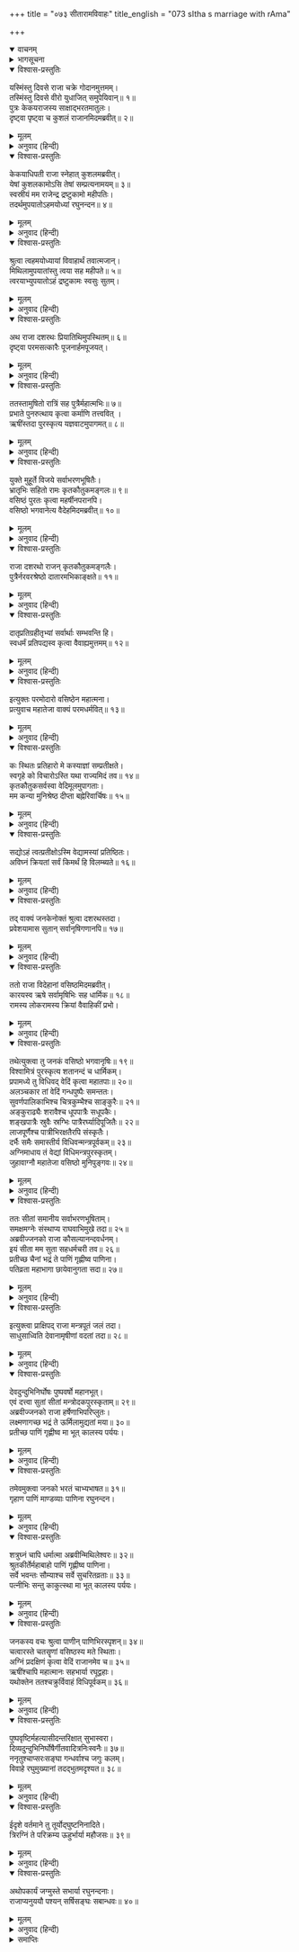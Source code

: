+++
title = "०७३ सीतारामविवाहः"
title_english = "073 sItha s marriage with rAma"

+++
<details open><summary>वाचनम्</summary>
<div caption="श्रीराम-हरिसीताराममूर्ति-घनपाठिभ्यां वचनम्" class="audioEmbed" src="https://archive.org/download/Ramayana-recitation-Sriram-harisItArAmamUrti-Ghanapaati-v2/Kanda_1/Kanda_1_BK-073-Sita_Rama_Vivahaha.mp3"></div>
</details>

<details><summary>भागसूचना</summary>

73. श्रीराम आदि चारों भाइयोंका विवाह
</details>

<details open><summary>विश्वास-प्रस्तुतिः</summary>

यस्मिंस्तु दिवसे राजा चक्रे गोदानमुत्तमम्।  
तस्मिंस्तु दिवसे वीरो युधाजित् समुपेयिवान्॥ १॥  
पुत्रः केकयराजस्य साक्षाद्भरतमातुलः।  
दृष्ट्वा पृष्ट्वा च कुशलं राजानमिदमब्रवीत्॥ २॥
</details>

<details><summary>मूलम्</summary>

यस्मिंस्तु दिवसे राजा चक्रे गोदानमुत्तमम्।  
तस्मिंस्तु दिवसे वीरो युधाजित् समुपेयिवान्॥ १॥  
पुत्रः केकयराजस्य साक्षाद्भरतमातुलः।  
दृष्ट्वा पृष्ट्वा च कुशलं राजानमिदमब्रवीत्॥ २॥
</details>

<details><summary>अनुवाद (हिन्दी)</summary>

राजा दशरथने जिस दिन अपने पुत्रोंके विवाहके निमित्त उत्तम गोदान किया, उसी दिन भरतके सगे मामा केकयराजकुमार वीर युधाजित् वहाँ आ पहुँचे। उन्होंने महाराजका दर्शन करके कुशल-मंगल पूछा और इस प्रकार कहा—॥ १-२॥
</details>

<details open><summary>विश्वास-प्रस्तुतिः</summary>

केकयाधिपती राजा स्नेहात् कुशलमब्रवीत्।  
येषां कुशलकामोऽसि तेषां सम्प्रत्यनामयम्॥ ३॥  
स्वस्रीयं मम राजेन्द्र द्रष्टुकामो महीपतिः।  
तदर्थमुपयातोऽहमयोध्यां रघुनन्दन॥ ४॥
</details>

<details><summary>मूलम्</summary>

केकयाधिपती राजा स्नेहात् कुशलमब्रवीत्।  
येषां कुशलकामोऽसि तेषां सम्प्रत्यनामयम्॥ ३॥  
स्वस्रीयं मम राजेन्द्र द्रष्टुकामो महीपतिः।  
तदर्थमुपयातोऽहमयोध्यां रघुनन्दन॥ ४॥
</details>

<details><summary>अनुवाद (हिन्दी)</summary>

‘रघुनन्दन! केकयदेशके महाराजने बड़े स्नेहके साथ आपका कुशल-समाचार पूछा है और आप भी हमारे यहाँके जिन-जिन लोगोंकी कुशलवार्ता जानना चाहते होंगे, वे सब इस समय स्वस्थ और सानन्द हैं। राजेन्द्र! केकयनरेश मेरे भान्जे भरतको देखना चाहते हैं। अतः इन्हें लेनेके लिये ही मैं अयोध्या आया था॥
</details>

<details open><summary>विश्वास-प्रस्तुतिः</summary>

श्रुत्वा त्वहमयोध्यायां विवाहार्थं तवात्मजान्।  
मिथिलामुपयातांस्तु त्वया सह महीपते॥ ५॥  
त्वरयाभ्युपयातोऽहं द्रष्टुकामः स्वसुः सुतम्।
</details>

<details><summary>मूलम्</summary>

श्रुत्वा त्वहमयोध्यायां विवाहार्थं तवात्मजान्।  
मिथिलामुपयातांस्तु त्वया सह महीपते॥ ५॥  
त्वरयाभ्युपयातोऽहं द्रष्टुकामः स्वसुः सुतम्।
</details>

<details><summary>अनुवाद (हिन्दी)</summary>

‘परंतु पृथ्वीनाथ! अयोध्यामें यह सुनकर कि ‘आपके सभी पुत्र विवाहके लिये आपके साथ मिथिला पधारे हैं, मैं तुरंत यहाँ चला आया; क्योंकि मेरे मनमें अपनी बहिनके बेटेको देखनेकी बड़ी लालसा थी’॥ ५ १/२॥
</details>

<details open><summary>विश्वास-प्रस्तुतिः</summary>

अथ राजा दशरथः प्रियातिथिमुपस्थितम्॥ ६॥  
दृष्ट्वा परमसत्कारैः पूजनार्हमपूजयत्।
</details>

<details><summary>मूलम्</summary>

अथ राजा दशरथः प्रियातिथिमुपस्थितम्॥ ६॥  
दृष्ट्वा परमसत्कारैः पूजनार्हमपूजयत्।
</details>

<details><summary>अनुवाद (हिन्दी)</summary>

महाराज दशरथने अपने प्रिय अतिथिको उपस्थित देख बड़े सत्कारके साथ उनकी आवभगत की; क्योंकि वे सम्मान पानेके ही योग्य थे॥ ६ १/२॥
</details>

<details open><summary>विश्वास-प्रस्तुतिः</summary>

ततस्तामुषितो रात्रिं सह पुत्रैर्महात्मभिः॥ ७॥  
प्रभाते पुनरुत्थाय कृत्वा कर्माणि तत्त्ववित् ।  
ऋषींस्तदा पुरस्कृत्य यज्ञवाटमुपागमत्॥ ८॥
</details>

<details><summary>मूलम्</summary>

ततस्तामुषितो रात्रिं सह पुत्रैर्महात्मभिः॥ ७॥  
प्रभाते पुनरुत्थाय कृत्वा कर्माणि तत्त्ववित् ।  
ऋषींस्तदा पुरस्कृत्य यज्ञवाटमुपागमत्॥ ८॥
</details>

<details><summary>अनुवाद (हिन्दी)</summary>

तदनन्तर अपने महामनस्वी पुत्रोंके साथ वह रात व्यतीत करके वे तत्त्वज्ञ नरेश प्रातःकाल उठे और नित्यकर्म करके ऋषियोंको आगे किये जनककी यज्ञशालामें जा पहुँचे॥ ७-८॥
</details>

<details open><summary>विश्वास-प्रस्तुतिः</summary>

युक्ते मुहूर्ते विजये सर्वाभरणभूषितैः।  
भ्रातृभिः सहितो रामः कृतकौतुकमङ्गलः॥ ९॥  
वसिष्ठं पुरतः कृत्वा महर्षीनपरानपि।  
वसिष्ठो भगवानेत्य वैदेहमिदमब्रवीत्॥ १०॥
</details>

<details><summary>मूलम्</summary>

युक्ते मुहूर्ते विजये सर्वाभरणभूषितैः।  
भ्रातृभिः सहितो रामः कृतकौतुकमङ्गलः॥ ९॥  
वसिष्ठं पुरतः कृत्वा महर्षीनपरानपि।  
वसिष्ठो भगवानेत्य वैदेहमिदमब्रवीत्॥ १०॥
</details>

<details><summary>अनुवाद (हिन्दी)</summary>

तत्पश्चात् विवाहके योग्य विजय नामक मुहूर्त आनेपर दूल्हेके अनुरूप समस्त वेश-भूषासे अलंकृत हुए भाइयोंके साथ श्रीरामचन्द्रजी भी वहाँ आये। वे विवाहकालोचित मंगलाचार पूर्ण कर चुके थे तथा वसिष्ठ मुनि एवं अन्यान्य महर्षियोंको आगे करके उस मण्डपमें पधारे थे। उस समय भगवान् वसिष्ठने विदेहराज जनकके पास जाकर इस प्रकार कहा—॥ ९-१०॥
</details>

<details open><summary>विश्वास-प्रस्तुतिः</summary>

राजा दशरथो राजन् कृतकौतुकमङ्गलैः।  
पुत्रैर्नरवरश्रेष्ठो दातारमभिकाङ्क्षते॥ ११॥
</details>

<details><summary>मूलम्</summary>

राजा दशरथो राजन् कृतकौतुकमङ्गलैः।  
पुत्रैर्नरवरश्रेष्ठो दातारमभिकाङ्क्षते॥ ११॥
</details>

<details><summary>अनुवाद (हिन्दी)</summary>

‘राजन्! नरेशोंमें श्रेष्ठ महाराज दशरथ अपने पुत्रोंका वैवाहिक सूत्र-बन्धनरूप मंगलाचार सम्पन्न करके उन सबके साथ पधारे हैं और भीतर आनेके लिये दाताके आदेशकी प्रतीक्षा कर रहे हैं॥ ११॥
</details>

<details open><summary>विश्वास-प्रस्तुतिः</summary>

दातृप्रतिग्रहीतृभ्यां सर्वार्थाः सम्भवन्ति हि।  
स्वधर्मं प्रतिपद्यस्व कृत्वा वैवाह्यमुत्तमम्॥ १२॥
</details>

<details><summary>मूलम्</summary>

दातृप्रतिग्रहीतृभ्यां सर्वार्थाः सम्भवन्ति हि।  
स्वधर्मं प्रतिपद्यस्व कृत्वा वैवाह्यमुत्तमम्॥ १२॥
</details>

<details><summary>अनुवाद (हिन्दी)</summary>

‘क्योंकि दाता और प्रतिग्रहीता (दान ग्रहण करनेवाले) का संयोग होनेपर ही समस्त दान-धर्मोंका सम्पादन सम्भव होता है; अतः आप विवाह-कालोपयोगी शुभ कर्मोंका अनुष्ठान करके उन्हें बुलाइये और कन्यादानरूप स्वधर्मका पालन कीजिये’॥ १२॥
</details>

<details open><summary>विश्वास-प्रस्तुतिः</summary>

इत्युक्तः परमोदारो वसिष्ठेन महात्मना।  
प्रत्युवाच महातेजा वाक्यं परमधर्मवित्॥ १३॥
</details>

<details><summary>मूलम्</summary>

इत्युक्तः परमोदारो वसिष्ठेन महात्मना।  
प्रत्युवाच महातेजा वाक्यं परमधर्मवित्॥ १३॥
</details>

<details><summary>अनुवाद (हिन्दी)</summary>

महात्मा वसिष्ठके ऐसा कहनेपर परम उदार, परम धर्मज्ञ और महातेजस्वी राजा जनकने इस प्रकार उत्तर दिया—॥ १३॥
</details>

<details open><summary>विश्वास-प्रस्तुतिः</summary>

कः स्थितः प्रतिहारो मे कस्याज्ञां सम्प्रतीक्षते।  
स्वगृहे को विचारोऽस्ति यथा राज्यमिदं तव॥ १४॥  
कृतकौतुकसर्वस्वा वेदिमूलमुपागताः।  
मम कन्या मुनिश्रेष्ठ दीप्ता बह्नेरिवार्चिषः॥ १५॥
</details>

<details><summary>मूलम्</summary>

कः स्थितः प्रतिहारो मे कस्याज्ञां सम्प्रतीक्षते।  
स्वगृहे को विचारोऽस्ति यथा राज्यमिदं तव॥ १४॥  
कृतकौतुकसर्वस्वा वेदिमूलमुपागताः।  
मम कन्या मुनिश्रेष्ठ दीप्ता बह्नेरिवार्चिषः॥ १५॥
</details>

<details><summary>अनुवाद (हिन्दी)</summary>

‘मुनिश्रेष्ठ! महाराजके लिये मेरे यहाँ कौन-सा पहरेदार खड़ा है। वे किसके आदेशकी प्रतीक्षा करते हैं। अपने घरमें आनेके लिये कैसा सोच-विचार है? यह जैसे मेरा राज्य है, वैसे ही आपका है। मेरी कन्याओंका वैवाहिक सूत्र-बन्धनरूप मंगलकृत्य सम्पन्न हो चुका है। अब वे यज्ञवेदीके पास आकर बैठी हैं और अग्निकी प्रज्वलित शिखाओंके समान प्रकाशित हो रही हैं॥ १४-१५॥
</details>

<details open><summary>विश्वास-प्रस्तुतिः</summary>

सद्योऽहं त्वत्प्रतीक्षोऽस्मि वेद्यामस्यां प्रतिष्ठितः।  
अविघ्नं क्रियतां सर्वं किमर्थं हि विलम्ब्यते॥ १६॥
</details>

<details><summary>मूलम्</summary>

सद्योऽहं त्वत्प्रतीक्षोऽस्मि वेद्यामस्यां प्रतिष्ठितः।  
अविघ्नं क्रियतां सर्वं किमर्थं हि विलम्ब्यते॥ १६॥
</details>

<details><summary>अनुवाद (हिन्दी)</summary>

‘इस समय तो मैं आपकी ही प्रतीक्षामें वेदीपर बैठा हूँ। आप निर्विघ्नतापूर्वक सब कार्य पूर्ण कीजिये। विलम्ब किसलिये करते हैं?’॥ १६॥
</details>

<details open><summary>विश्वास-प्रस्तुतिः</summary>

तद् वाक्यं जनकेनोक्तं श्रुत्वा दशरथस्तदा।  
प्रवेशयामास सुतान् सर्वानृषिगणानपि॥ १७॥
</details>

<details><summary>मूलम्</summary>

तद् वाक्यं जनकेनोक्तं श्रुत्वा दशरथस्तदा।  
प्रवेशयामास सुतान् सर्वानृषिगणानपि॥ १७॥
</details>

<details><summary>अनुवाद (हिन्दी)</summary>

वसिष्ठजीके मुखसे राजा जनककी कही हुई बात सुनकर महाराज दशरथ उस समय अपने पुत्रों और सम्पूर्ण महर्षियोंको महलके भीतर ले आये॥ १७॥
</details>

<details open><summary>विश्वास-प्रस्तुतिः</summary>

ततो राजा विदेहानां वसिष्ठमिदमब्रवीत्।  
कारयस्व ऋषे सर्वामृषिभिः सह धार्मिक॥ १८॥  
रामस्य लोकरामस्य क्रियां वैवाहिकीं प्रभो।
</details>

<details><summary>मूलम्</summary>

ततो राजा विदेहानां वसिष्ठमिदमब्रवीत्।  
कारयस्व ऋषे सर्वामृषिभिः सह धार्मिक॥ १८॥  
रामस्य लोकरामस्य क्रियां वैवाहिकीं प्रभो।
</details>

<details><summary>अनुवाद (हिन्दी)</summary>

तदनन्तर विदेहराजने वसिष्ठजीसे इस प्रकार कहा—‘धर्मात्मा महर्षे! प्रभो! आप ऋषियोंको साथ लेकर लोकाभिराम श्रीरामके विवाहकी सम्पूर्ण क्रिया कराइये’॥ १८ १/२॥
</details>

<details open><summary>विश्वास-प्रस्तुतिः</summary>

तथेत्युक्त्वा तु जनकं वसिष्ठो भगवानृषिः॥ १९॥  
विश्वामित्रं पुरस्कृत्य शतानन्दं च धार्मिकम्।  
प्रपामध्ये तु विधिवद् वेदिं कृत्वा महातपाः॥ २०॥  
अलञ्चकार तां वेदिं गन्धपुष्पैः समन्ततः।  
सुवर्णपालिकाभिश्च चित्रकुम्भैश्च साङ्कुरैः॥ २१॥  
अङ्कुराढ्यैः शरावैश्च धूपपात्रैः सधूपकैः।  
शङ्खपात्रैः स्रुवैः स्रग्भिः पात्रैरर्घ्यादिपूजितैः॥ २२॥  
लाजपूर्णैश्च पात्रीभिरक्षतैरपि संस्कृतैः।  
दर्भैः समैः समास्तीर्य विधिवन्मन्त्रपूर्वकम्॥ २३॥  
अग्निमाधाय तं वेद्यां विधिमन्त्रपुरस्कृतम्।  
जुहावाग्नौ महातेजा वसिष्ठो मुनिपुङ्गवः॥ २४॥
</details>

<details><summary>मूलम्</summary>

तथेत्युक्त्वा तु जनकं वसिष्ठो भगवानृषिः॥ १९॥  
विश्वामित्रं पुरस्कृत्य शतानन्दं च धार्मिकम्।  
प्रपामध्ये तु विधिवद् वेदिं कृत्वा महातपाः॥ २०॥  
अलञ्चकार तां वेदिं गन्धपुष्पैः समन्ततः।  
सुवर्णपालिकाभिश्च चित्रकुम्भैश्च साङ्कुरैः॥ २१॥  
अङ्कुराढ्यैः शरावैश्च धूपपात्रैः सधूपकैः।  
शङ्खपात्रैः स्रुवैः स्रग्भिः पात्रैरर्घ्यादिपूजितैः॥ २२॥  
लाजपूर्णैश्च पात्रीभिरक्षतैरपि संस्कृतैः।  
दर्भैः समैः समास्तीर्य विधिवन्मन्त्रपूर्वकम्॥ २३॥  
अग्निमाधाय तं वेद्यां विधिमन्त्रपुरस्कृतम्।  
जुहावाग्नौ महातेजा वसिष्ठो मुनिपुङ्गवः॥ २४॥
</details>

<details><summary>अनुवाद (हिन्दी)</summary>

तब जनकजीसे ‘बहुत अच्छा’ कहकर महातपस्वी भगवान् वसिष्ठ मुनिने विश्वामित्र और धर्मात्मा शतानन्दजीको आगे करके विवाह-मण्डपके मध्यभागमें विधिपूर्वक वेदी बनायी और गन्ध तथा फूलोंके द्वारा उसे चारों ओरसे सुन्दर रूपमें सजाया। साथ ही बहुत-सी सुवर्ण-पालिकाएँ, यवके अंकुरोंसे युक्त चित्रितकलश, अंकुर जमाये हुए सकोरे, धूपयुक्त धूपपात्र, शङ्खपात्र, स्रुवा, स्रुक्, अर्घ्य आदि पूजनपात्र, लावा (खीलों) से भरे हुए पात्र तथा धोये हुए अक्षत आदि समस्त सामग्रियोंको भी यथास्थान रख दिया। तत्पश्चात् महातेजस्वी मुनिवर वसिष्ठजीने बराबर-बराबर कुशोंको वेदीके चारों ओर बिछाकर मन्त्रोच्चारण करते हुए विधिपूर्वक अग्नि-स्थापन किया और विधिको प्रधानता देते हुए मन्त्रपाठपूर्वक प्रज्वलित अग्निमें हवन किया॥ १९—२४॥
</details>

<details open><summary>विश्वास-प्रस्तुतिः</summary>

ततः सीतां समानीय सर्वाभरणभूषिताम्।  
समक्षमग्नेः संस्थाप्य राघवाभिमुखे तदा॥ २५॥  
अब्रवीज्जनको राजा कौसल्यानन्दवर्धनम्।  
इयं सीता मम सुता सहधर्मचरी तव॥ २६॥  
प्रतीच्छ चैनां भद्रं ते पाणिं गृह्णीष्व पाणिना।  
पतिव्रता महाभागा छायेवानुगता सदा॥ २७॥
</details>

<details><summary>मूलम्</summary>

ततः सीतां समानीय सर्वाभरणभूषिताम्।  
समक्षमग्नेः संस्थाप्य राघवाभिमुखे तदा॥ २५॥  
अब्रवीज्जनको राजा कौसल्यानन्दवर्धनम्।  
इयं सीता मम सुता सहधर्मचरी तव॥ २६॥  
प्रतीच्छ चैनां भद्रं ते पाणिं गृह्णीष्व पाणिना।  
पतिव्रता महाभागा छायेवानुगता सदा॥ २७॥
</details>

<details><summary>अनुवाद (हिन्दी)</summary>

तदनन्तर राजा जनकने सब प्रकारके आभूषणोंसे विभूषित सीताको ले आकर अग्निके समक्ष श्रीरामचन्द्रजीके सामने बिठा दिया और माता कौसल्याका आनन्द बढ़ानेवाले उन श्रीरामसे कहा—‘रघुनन्दन! तुम्हारा कल्याण हो। यह मेरी पुत्री सीता तुम्हारी सहधर्मिणीके रूपमें उपस्थित है; इसे स्वीकार करो और इसका हाथ अपने हाथमें लो। यह परम पतिव्रता, महान् सौभाग्यवती और छायाकी भाँति सदा तुम्हारे पीछे चलनेवाली होगी’॥ २५—२७॥
</details>

<details open><summary>विश्वास-प्रस्तुतिः</summary>

इत्युक्त्वा प्राक्षिपद् राजा मन्त्रपूतं जलं तदा।  
साधुसाध्विति देवानामृषीणां वदतां तदा॥ २८॥
</details>

<details><summary>मूलम्</summary>

इत्युक्त्वा प्राक्षिपद् राजा मन्त्रपूतं जलं तदा।  
साधुसाध्विति देवानामृषीणां वदतां तदा॥ २८॥
</details>

<details><summary>अनुवाद (हिन्दी)</summary>

यह कहकर राजाने श्रीरामके हाथमें मन्त्रसे पवित्र हुआ संकल्पका जल छोड़ दिया। उस समय देवताओं और ऋषियोंके मुखसे जनकके लिये साधुवाद सुनायी देने लगा॥ २८॥
</details>

<details open><summary>विश्वास-प्रस्तुतिः</summary>

देवदुन्दुभिनिर्घोषः पुष्पवर्षो महानभूत्।  
एवं दत्त्वा सुतां सीतां मन्त्रोदकपुरस्कृताम्॥ २९॥  
अब्रवीज्जनको राजा हर्षेणाभिपरिप्लुतः।  
लक्ष्मणागच्छ भद्रं ते ऊर्मिलामुद्यतां मया॥ ३०॥  
प्रतीच्छ पाणिं गृह्णीष्व मा भूत् कालस्य पर्ययः।
</details>

<details><summary>मूलम्</summary>

देवदुन्दुभिनिर्घोषः पुष्पवर्षो महानभूत्।  
एवं दत्त्वा सुतां सीतां मन्त्रोदकपुरस्कृताम्॥ २९॥  
अब्रवीज्जनको राजा हर्षेणाभिपरिप्लुतः।  
लक्ष्मणागच्छ भद्रं ते ऊर्मिलामुद्यतां मया॥ ३०॥  
प्रतीच्छ पाणिं गृह्णीष्व मा भूत् कालस्य पर्ययः।
</details>

<details><summary>अनुवाद (हिन्दी)</summary>

देवताओंके नगाड़े बजने लगे और आकाशसे फूलोंकी बड़ी भारी वर्षा हुई। इस प्रकार मन्त्र और संकल्पके जलके साथ अपनी पुत्री सीताका दान करके हर्षमग्न हुए राजा जनकने लक्ष्मणसे कहा—‘लक्ष्मण! तुम्हारा कल्याण हो। आओ, मैं ऊर्मिलाको तुम्हारी सेवामें दे रहा हूँ। इसे स्वीकार करो। इसका हाथ अपने हाथमें लो। इसमें विलम्ब नहीं होना चाहिये’॥ २९-३० १/२॥
</details>

<details open><summary>विश्वास-प्रस्तुतिः</summary>

तमेवमुक्त्वा जनको भरतं चाभ्यभाषत॥ ३१॥  
गृहाण पाणिं माण्डव्याः पाणिना रघुनन्दन।
</details>

<details><summary>मूलम्</summary>

तमेवमुक्त्वा जनको भरतं चाभ्यभाषत॥ ३१॥  
गृहाण पाणिं माण्डव्याः पाणिना रघुनन्दन।
</details>

<details><summary>अनुवाद (हिन्दी)</summary>

लक्ष्मणसे ऐसा कहकर जनकने भरतसे कहा— ‘रघुनन्दन! माण्डवीका हाथ अपने हाथमें लो’॥ ३१ १/२॥
</details>

<details open><summary>विश्वास-प्रस्तुतिः</summary>

शत्रुघ्नं चापि धर्मात्मा अब्रवीन्मिथिलेश्वरः॥ ३२॥  
श्रुतकीर्तेर्महाबाहो पाणिं गृह्णीष्व पाणिना।  
सर्वे भवन्तः सौम्याश्च सर्वे सुचरितव्रताः॥ ३३॥  
पत्नीभिः सन्तु काकुत्स्था मा भूत् कालस्य पर्ययः।
</details>

<details><summary>मूलम्</summary>

शत्रुघ्नं चापि धर्मात्मा अब्रवीन्मिथिलेश्वरः॥ ३२॥  
श्रुतकीर्तेर्महाबाहो पाणिं गृह्णीष्व पाणिना।  
सर्वे भवन्तः सौम्याश्च सर्वे सुचरितव्रताः॥ ३३॥  
पत्नीभिः सन्तु काकुत्स्था मा भूत् कालस्य पर्ययः।
</details>

<details><summary>अनुवाद (हिन्दी)</summary>

फिर धर्मात्मा मिथिलेशने शत्रुघ्नको सम्बोधित करके कहा—‘महाबाहो! तुम अपने हाथसे श्रुतकीर्तिका पाणिग्रहण करो। तुम चारों भाई शान्तस्वभाव हो। तुम सबने उत्तम व्रतका भलीभाँति आचरण किया है। ककुत्स्थकुलके भूषणरूप तुम चारों भाई पत्नीसे संयुक्त हो जाओ। इस कार्यमें विलम्ब नहीं होना चाहिये’॥ ३२-३३ १/२॥
</details>

<details open><summary>विश्वास-प्रस्तुतिः</summary>

जनकस्य वचः श्रुत्वा पाणीन् पाणिभिरस्पृशन्॥ ३४॥  
चत्वारस्ते चतसॄणां वसिष्ठस्य मते स्थिताः।  
अग्निं प्रदक्षिणं कृत्वा वेदिं राजानमेव च॥ ३५॥  
ऋषींश्चापि महात्मानः सहभार्या रघूद्वहाः।  
यथोक्तेन ततश्चक्रुर्विवाहं विधिपूर्वकम्॥ ३६॥
</details>

<details><summary>मूलम्</summary>

जनकस्य वचः श्रुत्वा पाणीन् पाणिभिरस्पृशन्॥ ३४॥  
चत्वारस्ते चतसॄणां वसिष्ठस्य मते स्थिताः।  
अग्निं प्रदक्षिणं कृत्वा वेदिं राजानमेव च॥ ३५॥  
ऋषींश्चापि महात्मानः सहभार्या रघूद्वहाः।  
यथोक्तेन ततश्चक्रुर्विवाहं विधिपूर्वकम्॥ ३६॥
</details>

<details><summary>अनुवाद (हिन्दी)</summary>

राजा जनकका यह वचन सुनकर उन चारों राजकुमारोंने चारों राजकुमारियोंके हाथ अपने हाथमें लिये। फिर वसिष्ठजीकी सम्मतिसे उन रघुकुलरत्न महामनस्वी राजकुमारोंने अपनी-अपनी पत्नीके साथ अग्नि, वेदी, राजा दशरथ तथा ऋषि-मुनियोंकी परिक्रमा की और वेदोक्त विधिके अनुसार वैवाहिक कार्य पूर्ण किया॥ ३४—३६॥
</details>

<details open><summary>विश्वास-प्रस्तुतिः</summary>

पुष्पवृष्टिर्महत्यासीदन्तरिक्षात् सुभास्वरा।  
दिव्यदुन्दुभिनिर्घोषैर्गीतवादित्रनिःस्वनैः॥ ३७॥  
ननृतुश्चाप्सरःसङ्घा गन्धर्वाश्च जगुः कलम्।  
विवाहे रघुमुख्यानां तदद्भुतमदृश्यत॥ ३८॥
</details>

<details><summary>मूलम्</summary>

पुष्पवृष्टिर्महत्यासीदन्तरिक्षात् सुभास्वरा।  
दिव्यदुन्दुभिनिर्घोषैर्गीतवादित्रनिःस्वनैः॥ ३७॥  
ननृतुश्चाप्सरःसङ्घा गन्धर्वाश्च जगुः कलम्।  
विवाहे रघुमुख्यानां तदद्भुतमदृश्यत॥ ३८॥
</details>

<details><summary>अनुवाद (हिन्दी)</summary>

उस समय आकाशसे फूलोंकी बड़ी भारी वर्षा हुई, जो सुहावनी लगती थी। दिव्य दुन्दुभियोंकी गम्भीर ध्वनि, दिव्य गीतोंके मनोहर शब्द और दिव्य वाद्योंके मधुर घोषके साथ झुंड-की-झुंड अप्सराएँ नृत्य करने लगीं और गन्धर्व मधुर गीत गाने लगे। उन रघुवंशशिरोमणि राजकुमारोंके विवाहमें वह अद्भुत दृश्य दिखायी दिया॥ ३७-३८॥
</details>

<details open><summary>विश्वास-प्रस्तुतिः</summary>

ईदृशे वर्तमाने तु तूर्योद‍्घुष्टनिनादिते।  
त्रिरग्निं ते परिक्रम्य ऊहुर्भार्या महौजसः॥ ३९॥
</details>

<details><summary>मूलम्</summary>

ईदृशे वर्तमाने तु तूर्योद‍्घुष्टनिनादिते।  
त्रिरग्निं ते परिक्रम्य ऊहुर्भार्या महौजसः॥ ३९॥
</details>

<details><summary>अनुवाद (हिन्दी)</summary>

शहनाई आदि बाजोंके मधुर घोषसे गूँजते हुए उस वर्तमान विवाहोत्सवमें उन महातेजस्वी राजकुमारोंने अग्निकी तीन बार परिक्रमा करके पत्नियोंको स्वीकार करते हुए विवाहकर्म सम्पन्न किया॥ ३९॥
</details>

<details open><summary>विश्वास-प्रस्तुतिः</summary>

अथोपकार्यं जग्मुस्ते सभार्या रघुनन्दनाः।  
राजाप्यनुययौ पश्यन् सर्षिसङ्घः सबान्धवः॥ ४०॥
</details>

<details><summary>मूलम्</summary>

अथोपकार्यं जग्मुस्ते सभार्या रघुनन्दनाः।  
राजाप्यनुययौ पश्यन् सर्षिसङ्घः सबान्धवः॥ ४०॥
</details>

<details><summary>अनुवाद (हिन्दी)</summary>

तदनन्तर रघुकुलको आनन्द प्रदान करनेवाले वे चारों भाई अपनी पत्नियोंके साथ जनवासेमें चले गये। राजा दशरथ भी ऋषियों और बन्धु-बान्धवोंके साथ पुत्रों और पुत्र-वधुओंको देखते हुए उनके पीछे-पीछे गये॥ ४०॥
</details>

<details><summary>समाप्तिः</summary>

इत्यार्षे श्रीमद्रामायणे वाल्मीकीये आदिकाव्ये बालकाण्डे त्रिसप्ततितमः सर्गः॥ ७३॥  
इस प्रकार श्रीवाल्मीकिनिर्मित आर्षरामायण आदिकाव्यके बालकाण्डमें तिहत्तरवाँ सर्ग पूरा हुआ॥ ७३॥
</details>

